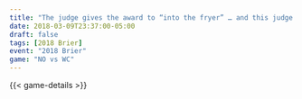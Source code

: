 ```yaml
---
title: "The judge gives the award to “into the fryer” … and this judge does accept bribes"
date: 2018-03-09T23:37:00-05:00
draft: false
tags: [2018 Brier]
event: "2018 Brier"
game: "NO vs WC"
---
```

{{< game-details >}}
<!--more--> 